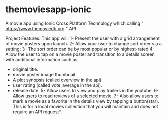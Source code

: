 # themoviesapp-ionic
A movie app using Ionic Cross Platform Technology which calling " https://www.themoviedb.org " API.

Project Features:
This app will:
1- Present the user with a grid arrangement of movie posters upon launch.
2- Allow your user to change sort order via a setting:
3- The sort order can be by most popular or by highest-rated
4- Allow the user to tap on a movie poster and transition to a details screen with additional information such as:
* original title.
* movie poster image thumbnail.
* A plot synopsis (called overview in the api).
* user rating (called vote_average in the api).
* release date.
5- Allow users to view and play trailers in the youtube.
6- Allow users to read reviews of a selected movie.
7- Also allow users to mark a movie as a favorite in the details view by tapping a button(star).
This is for a local movies collection that you will maintain and does not require an API request*.
